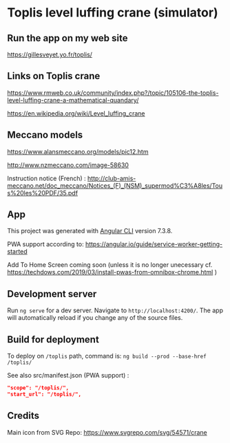 # Toplis level luffing crane (simulator)

## Run the app on my web site

https://gillesveyet.yo.fr/toplis/


## Links on Toplis crane
https://www.rmweb.co.uk/community/index.php?/topic/105106-the-toplis-level-luffing-crane-a-mathematical-quandary/

https://en.wikipedia.org/wiki/Level_luffing_crane

## Meccano models
https://www.alansmeccano.org/models/pic12.htm

http://www.nzmeccano.com/image-58630

Instruction notice (French) : http://club-amis-meccano.net/doc_meccano/Notices_(F)_(NSM)_supermod%C3%A8les/Tous%20les%20PDF/35.pdf

## App

This project was generated with [Angular CLI](https://github.com/angular/angular-cli) version 7.3.8.

PWA support according to: https://angular.io/guide/service-worker-getting-started

Add To Home Screen coming soon (unless it is no longer unecessary cf. https://techdows.com/2019/03/install-pwas-from-omnibox-chrome.html )

## Development server

Run `ng serve` for a dev server. Navigate to `http://localhost:4200/`. The app will automatically reload if you change any of the source files.

## Build for deployment

To deploy on `/toplis` path, command is: `ng build --prod --base-href /toplis/`

See also src/manifest.json (PWA support) :
```json  
"scope": "/toplis/",
"start_url": "/toplis/",
```

## Credits

Main icon from SVG Repo: https://www.svgrepo.com/svg/54571/crane
